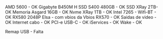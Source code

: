 AMD 5600 - OK 
Gigabyte B450M H 
SSD S400 480GB - OK
SSD XRay 2TB- OK
Memoria Asgard 16GB - OK
Nvme XRay 1TB - OK
Intel 7265 - Wifi-BT - OK 
RX580 2048P Elsa - com vbios da Vbios RX570 - OK
Saidas de video - OK
Internet cabo - OK
PCI-e USB-C - OK
iServices - OK
Wake - OK 

Remap USB - Falta
